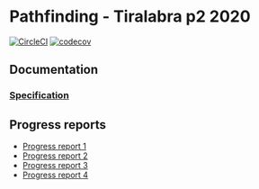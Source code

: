 # Pathfinding - Tiralabra p2 2020


[![CircleCI](https://circleci.com/gh/Malpel/malpel-pathfinding.svg?style=svg)](https://circleci.com/gh/Malpel/malpel-pathfinding)
[![codecov](https://codecov.io/gh/Malpel/malpel-pathfinding/branch/main/graph/badge.svg?token=LJB8SADPGQ)](https://codecov.io/gh/Malpel/malpel-pathfinding)


## Documentation
### [Specification](https://github.com/Malpel/malpel-pathfinding/blob/main/Documentation/Specification.md)

## Progress reports
- [Progress report 1](https://github.com/Malpel/malpel-pathfinding/blob/main/Documentation/Progress_report_1.md)
- [Progress report 2](https://github.com/Malpel/malpel-pathfinding/blob/main/Documentation/Progress_report_2.md)
- [Progress report 3](https://github.com/Malpel/malpel-pathfinding/blob/main/Documentation/Progress_report_3.md)
- [Progress report 4](https://github.com/Malpel/malpel-pathfinding/blob/main/Documentation/Progress_report_4.md)
